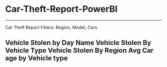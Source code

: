 # Car-Theft-Report-PowerBI

---
Car Theft Report 
Filters: Region, Model, Cars

Vehicle Stolen by Day Name
Vehicle Stolen By Vehicle Type
Vehicle Stolen By Region
Avg Car age by Vehicle type
---

